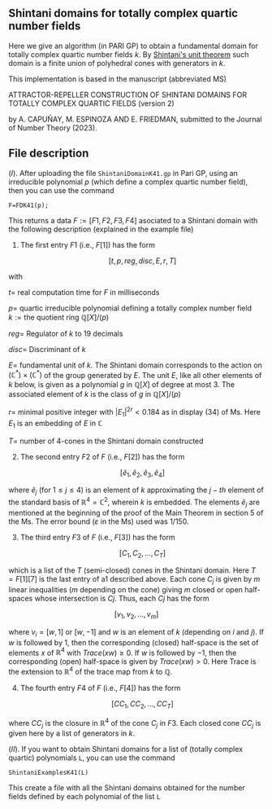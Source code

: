 ## Shintani domains for totally complex quartic number fields 

Here we give an algorithm (in PARI GP) to obtain a fundamental domain for totally complex quartic number fields $k$. By [Shintani's unit theorem](https://en.wikipedia.org/wiki/Shintani%27s_unit_theorem) such domain is a finite union of polyhedral cones with generators in $k$. 

This implementation is based in the manuscript (abbreviated MS)

ATTRACTOR-REPELLER CONSTRUCTION OF SHINTANI DOMAINS FOR    
    TOTALLY COMPLEX QUARTIC FIELDS (version 2) 

by A. CAPUÑAY, M. ESPINOZA AND E. FRIEDMAN, submitted to the Journal of Number Theory (2023).

## File description

$(I).$ After uploading the file `ShintaniDomainK41.gp` in Pari GP, using an irreducible polynomial $p$ (which define a complex quartic number field), then you can use the command

 `F=FDK41(p);`

This returns a data $F:=[F1,F2,F3,F4]$ asociated to a Shintani domain with the following description (explained in the example file)


1. The first entry $F1$ (i.e., $F[1]$) has the form 

      $$[t,p,reg,disc,E,r,T]$$

with 

$t =$  real computation time for $F$ in milliseconds

$p =$  quartic irreducible polynomial defining a totally complex number field $k:= \text{the quotient ring } \mathbb{Q}[X]/(p)$ 

$reg =$  Regulator of $k$ to $19$ decimals

$disc =$ Discriminant of $k$

$E =$  fundamental unit of $k$. The Shintani domain corresponds to the action on $(\mathbb{C}^{\ast})\times(\mathbb{C}^{\ast})$ of the 
       group generated by $E$. The  unit $E$, like all other elements of $k$ below, is given as a polynomial $g$ in $\mathbb{Q}[X]$ 
       of degree at most $3$. The associated element of $k$ is the class of $g$ in $\mathbb{Q}[X]/(p)$
       
$r =$  minimal positive integer with $|E_1|^{2r} < 0.184$ as in display $(34)$ of Ms. Here $E_1$ is an embedding of $E$ in $\mathbb{C}$
   
$T =$    number of 4-cones in the Shintani domain constructed 

  
2. The second entry $F2$ of $F$ (i.e., $F[2]$) has the form  

      $$[\tilde{e}_1,\tilde{e}_2,\tilde{e}_3,\tilde{e}_4]$$

where $\tilde{e}_j$ (for $1\leq j\leq 4$) is an element of $k$ approximating the $j-th$ element of the standard basis of $\mathbb{R}^4 = \mathbb{C}^2$, wherein $k$ is embedded. The elements $\tilde{e}_j$ are mentioned at the beginning of the proof of the Main Theorem in section 5 of the Ms. The error bound ($\varepsilon$ in the Ms) used was $1/150$. 


3. The third entry $F3$ of $F$ (i.e., $F[3]$) has the form  

      $$[C_1,C_2,...,C_T]$$

which is a list of the $T$ (semi-closed) cones in the Shintani domain. Here $T = F[1][7]$ is the last entry of a1  described above. Each cone $C_j$ is given by $m$ linear inequalities ($m$ depending on the cone) giving $m$ closed or open half-spaces whose intersection is $Cj$. Thus, each $Cj$ has the form  

  $$[v_1,v_2,...,v_m]$$

where $v_i=[w,1]$ or $[w,-1]$ and $w$ is an element of $k$ (depending on $i$ and $j$). If $w$ is followed by $1$, then the corresponding (closed) half-space is the set of elements $x$ of $\mathbb{R}^4$ with $Trace(xw) \geq 0$. If $w$ is followed by $-1$, then the corresponding (open) half-space is given by $Trace(xw) > 0$. Here Trace is the extension to $\mathbb{R}^4$ of the trace map from $k$ to $\mathbb{Q}$.

4. The fourth entry $F4$ of $F$ (i.e., $F[4]$) has the form  

      $$[CC_1,CC_2,...,CC_T]$$

where $CC_j$ is the closure in $\mathbb{R}^4$ of the cone $C_j$ in $F3$. Each closed cone $CC_j$ is given here by a list of generators in $k$.
             



$(II).$ If you want to obtain Shintani domains for a list of (totally complex quartic) polynomials `L`, you can use the command

  `ShintaniExamplesK41(L)`

This create a file with all the Shintani domains obtained for the number fields defined by each polynomial of the list `L`
